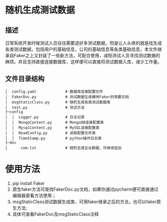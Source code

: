 # 随机生成测试数据
## 描述
日常系统开发时候测试人员往往需要造好多测试数据，但是让人头疼的就是找生成各类测试数据，包括用户的基础信息，公司的基础信息等各类基础信息，本文件继承自Faker之上又封装了一些新方法，可配合使用，减轻测试人员寻找测试数据的麻烦。并且支持直接连接数据库，这样便可以直接将测试数据入库，减少工作量。
## 文件目录结构
```
│  config.yaml             # 数据库连接配置文件
│  FakerDoc.py             # 测试数据生成模块Faker的简要文档
│  msgStaticClass.py       # 随机生成各类测试数据类
│  test.py                 # 测试方法
├─config
│  │  Logger.py            # 日志记录
│  │  MongoContent.py      # MongoDB连接配置类
│  │  MysqlContent.py      # MySQL连接配置类
│  │  ReadConfig.py        # 读取配置文件类
│  │  TimeStamp.py         # python操作日志类
├─doc
│      com.txt             # 随机生成企业数据，可继续追加
```
# 使用方法
1. pip install Faker
2. 原生faker方法可查找FakerDoc.py文档，如果你通过pycharm便可直接通过编辑器查看方法使用；
3. msgStaticClass测试数据生成类，可用faker继承之后的方法，也可以faker原生方法;
4. 具体可查看FakerDoc及msgStaticClass注释